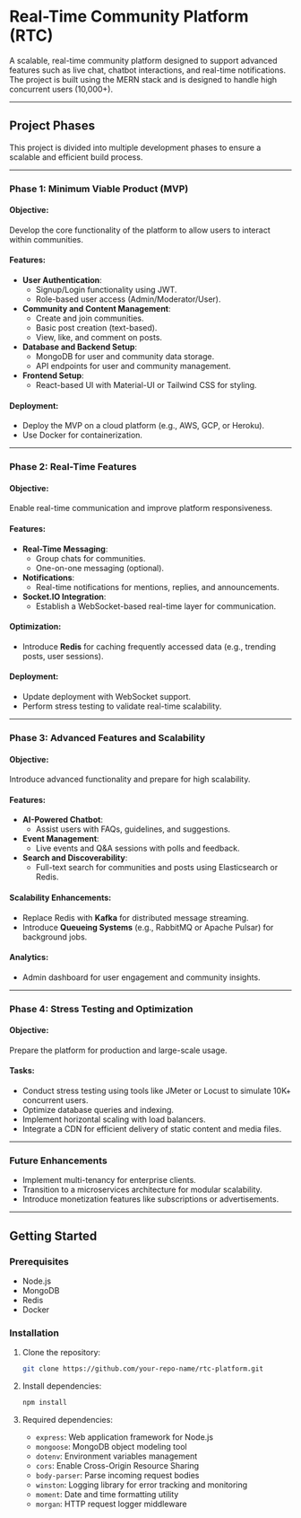 # Real-Time Community Platform (RTC)

A scalable, real-time community platform designed to support advanced features such as live chat, chatbot interactions, and real-time notifications. The project is built using the MERN stack and is designed to handle high concurrent users (10,000+).

---

## Project Phases

This project is divided into multiple development phases to ensure a scalable and efficient build process.

---

### **Phase 1: Minimum Viable Product (MVP)**

#### Objective:
Develop the core functionality of the platform to allow users to interact within communities.

#### Features:
- **User Authentication**:
  - Signup/Login functionality using JWT.
  - Role-based user access (Admin/Moderator/User).
- **Community and Content Management**:
  - Create and join communities.
  - Basic post creation (text-based).
  - View, like, and comment on posts.
- **Database and Backend Setup**:
  - MongoDB for user and community data storage.
  - API endpoints for user and community management.
- **Frontend Setup**:
  - React-based UI with Material-UI or Tailwind CSS for styling.

#### Deployment:
- Deploy the MVP on a cloud platform (e.g., AWS, GCP, or Heroku).
- Use Docker for containerization.

---

### **Phase 2: Real-Time Features**

#### Objective:
Enable real-time communication and improve platform responsiveness.

#### Features:
- **Real-Time Messaging**:
  - Group chats for communities.
  - One-on-one messaging (optional).
- **Notifications**:
  - Real-time notifications for mentions, replies, and announcements.
- **Socket.IO Integration**:
  - Establish a WebSocket-based real-time layer for communication.

#### Optimization:
- Introduce **Redis** for caching frequently accessed data (e.g., trending posts, user sessions).

#### Deployment:
- Update deployment with WebSocket support.
- Perform stress testing to validate real-time scalability.

---

### **Phase 3: Advanced Features and Scalability**

#### Objective:
Introduce advanced functionality and prepare for high scalability.

#### Features:
- **AI-Powered Chatbot**:
  - Assist users with FAQs, guidelines, and suggestions.
- **Event Management**:
  - Live events and Q&A sessions with polls and feedback.
- **Search and Discoverability**:
  - Full-text search for communities and posts using Elasticsearch or Redis.

#### Scalability Enhancements:
- Replace Redis with **Kafka** for distributed message streaming.
- Introduce **Queueing Systems** (e.g., RabbitMQ or Apache Pulsar) for background jobs.

#### Analytics:
- Admin dashboard for user engagement and community insights.

---

### **Phase 4: Stress Testing and Optimization**

#### Objective:
Prepare the platform for production and large-scale usage.

#### Tasks:
- Conduct stress testing using tools like JMeter or Locust to simulate 10K+ concurrent users.
- Optimize database queries and indexing.
- Implement horizontal scaling with load balancers.
- Integrate a CDN for efficient delivery of static content and media files.

---

### **Future Enhancements**
- Implement multi-tenancy for enterprise clients.
- Transition to a microservices architecture for modular scalability.
- Introduce monetization features like subscriptions or advertisements.

---

## Getting Started

### Prerequisites
- Node.js
- MongoDB
- Redis
- Docker

### Installation
1. Clone the repository:
   ```bash
   git clone https://github.com/your-repo-name/rtc-platform.git


2. Install dependencies:
   ```bash
   npm install
   ```

3. Required dependencies:
   - `express`: Web application framework for Node.js
   - `mongoose`: MongoDB object modeling tool
   - `dotenv`: Environment variables management
   - `cors`: Enable Cross-Origin Resource Sharing
   - `body-parser`: Parse incoming request bodies
   - `winston`: Logging library for error tracking and monitoring
   - `moment`: Date and time formatting utility
   - `morgan`: HTTP request logger middleware

